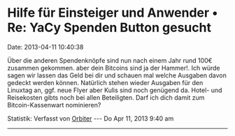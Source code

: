Hilfe für Einsteiger und Anwender • Re: YaCy Spenden Button gesucht
===================================================================

Date: 2013-04-11 10:40:38

Über die anderen Spendenknöpfe sind nun nach einem Jahr rund 100€
zusammen gekommen. aber dein Bitcoins sind ja der Hammer!. Ich würde
sagen wir lassen das Geld bei dir und schauen mal welche Ausgaben davon
gedeckt werden können. Natürlich stehen wieder Ausgaben für den Linuxtag
an, ggf. neue Flyer aber Kulis sind noch genügend da. Hotel- und
Reisekosten gibts noch bei allen Beteiligten. Darf ich dich damit zum
Bitcoin-Kassenwart nominieren?

Statistik: Verfasst von
[Orbiter](http://forum.yacy-websuche.de/memberlist.php?mode=viewprofile&u=2)
--- Do Apr 11, 2013 9:40 am

------------------------------------------------------------------------
